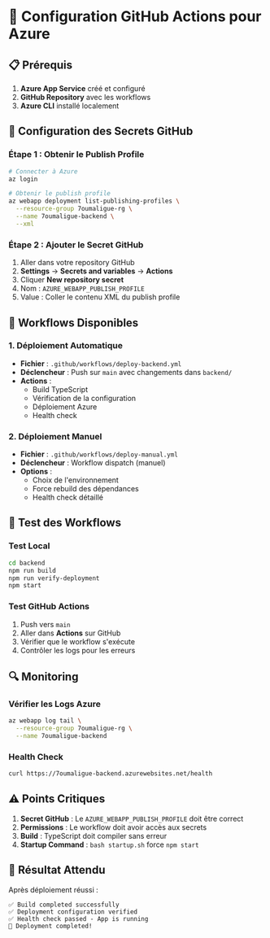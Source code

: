 # 🔧 Configuration GitHub Actions pour Azure

## 📋 Prérequis

1. **Azure App Service** créé et configuré
2. **GitHub Repository** avec les workflows
3. **Azure CLI** installé localement

## 🔑 Configuration des Secrets GitHub

### Étape 1 : Obtenir le Publish Profile

```bash
# Connecter à Azure
az login

# Obtenir le publish profile
az webapp deployment list-publishing-profiles \
  --resource-group 7oumaligue-rg \
  --name 7oumaligue-backend \
  --xml
```

### Étape 2 : Ajouter le Secret GitHub

1. Aller dans votre repository GitHub
2. **Settings** → **Secrets and variables** → **Actions**
3. Cliquer **New repository secret**
4. Nom : `AZURE_WEBAPP_PUBLISH_PROFILE`
5. Value : Coller le contenu XML du publish profile

## 🚀 Workflows Disponibles

### 1. Déploiement Automatique
- **Fichier** : `.github/workflows/deploy-backend.yml`
- **Déclencheur** : Push sur `main` avec changements dans `backend/`
- **Actions** :
  - Build TypeScript
  - Vérification de la configuration
  - Déploiement Azure
  - Health check

### 2. Déploiement Manuel
- **Fichier** : `.github/workflows/deploy-manual.yml`
- **Déclencheur** : Workflow dispatch (manuel)
- **Options** :
  - Choix de l'environnement
  - Force rebuild des dépendances
  - Health check détaillé

## 🧪 Test des Workflows

### Test Local
```bash
cd backend
npm run build
npm run verify-deployment
npm start
```

### Test GitHub Actions
1. Push vers `main`
2. Aller dans **Actions** sur GitHub
3. Vérifier que le workflow s'exécute
4. Contrôler les logs pour les erreurs

## 🔍 Monitoring

### Vérifier les Logs Azure
```bash
az webapp log tail \
  --resource-group 7oumaligue-rg \
  --name 7oumaligue-backend
```

### Health Check
```bash
curl https://7oumaligue-backend.azurewebsites.net/health
```

## ⚠️ Points Critiques

1. **Secret GitHub** : Le `AZURE_WEBAPP_PUBLISH_PROFILE` doit être correct
2. **Permissions** : Le workflow doit avoir accès aux secrets
3. **Build** : TypeScript doit compiler sans erreur
4. **Startup Command** : `bash startup.sh` force `npm start`

## 🎯 Résultat Attendu

Après déploiement réussi :
```
✅ Build completed successfully
✅ Deployment configuration verified
✅ Health check passed - App is running
🎉 Deployment completed!
``` 
